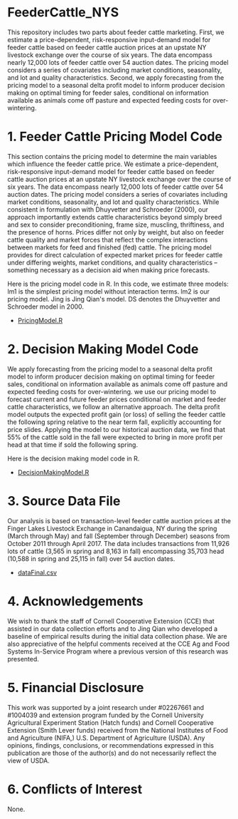 # FeederCattle_NYS
This repository includes two parts about feeder cattle marketing. First, we estimate a price-dependent, risk-responsive input-demand model for feeder cattle based on feeder cattle auction prices at an upstate NY livestock exchange over the course of six years. The data encompass nearly 12,000 lots of feeder cattle over 54 auction dates. The pricing model considers a series of covariates including market conditions, seasonality, and lot and quality characteristics. Second, we apply forecasting from the pricing model to a seasonal delta profit model to inform producer decision making on optimal timing for feeder sales, conditional on information available as animals come off pasture and expected feeding costs for over-wintering. 



# 1. Feeder Cattle Pricing Model Code
This section contains the pricing model to determine the main variables which influence the feeder cattle price. We estimate a price-dependent, risk-responsive input-demand model for feeder cattle based on feeder cattle auction prices at an upstate NY livestock exchange over the course of six years. The data encompass nearly 12,000 lots of feeder cattle over 54 auction dates. The pricing model considers a series of covariates including market conditions, seasonality, and lot and quality characteristics. While consistent in formulation with Dhuyvetter and Schroeder (2000), our approach importantly extends cattle characteristics beyond simply breed and sex to consider preconditioning, frame size, muscling, thriftiness, and the presence of horns.  Prices differ not only by weight, but also on feeder cattle quality and market forces that reflect the complex interactions between markets for feed and finished (fed) cattle. The pricing model provides for direct calculation of expected market prices for feeder cattle under differing weights, market conditions, and quality characteristics – something necessary as a decision aid when making price forecasts.


Here is the pricing model code in R. In this code, we estimate three models: lm1 is the simplest pricing model without interaction terms. lm2 is our pricing model. Jing is Jing Qian's model. DS denotes the Dhuyvetter and Schroeder model in 2000.

 

- [PricingModel.R](https://github.com/my497/FeederCattle_ARER/blob/main/PricingModel.R)


# 2. Decision Making Model Code
We apply forecasting from the pricing model to a seasonal delta profit model to inform producer decision making on optimal timing for feeder sales, conditional on information available as animals come off pasture and expected feeding costs for over-wintering. we use our pricing model to forecast current and future feeder prices conditional on market and feeder cattle characteristics, we follow an alternative approach. The delta profit model outputs the expected profit gain (or loss) of selling the feeder cattle the following spring relative to the near term fall, explicitly accounting for price slides. Applying the model to our historical auction data, we find that 55% of the cattle sold in the fall were expected to bring in more profit per head at that time if sold the following spring. 

Here is the decision making model code in R.

- [DecisionMakingModel.R](https://github.com/my497/FeederCattle_ARER/blob/main/DecisionMakingModel.R)


# 3. Source Data File
Our analysis is based on transaction-level feeder cattle auction prices at the Finger Lakes Livestock Exchange in Canandaigua, NY during the spring (March through May) and fall (September through December) seasons from October 2011 through April 2017. The data includes transactions from 11,926 lots of cattle (3,565 in spring and 8,163 in fall) encompassing 35,703 head (10,588 in spring and 25,115 in fall) over 54 auction dates.

- [dataFinal.csv](https://github.com/my497/FeederCattle_ARER/blob/main/dataFinal.csv)


# 4. Acknowledgements 
We wish to thank the staff of Cornell Cooperative Extension (CCE) that assisted in our data collection efforts and to Jing Qian who developed a baseline of empirical results during the initial data collection phase. We are also appreciative of the helpful comments received at the CCE Ag and Food Systems In-Service Program where a previous version of this research was presented. 


# 5. Financial Disclosure

This work was supported by a joint research under #02267661 and #1004039 and extension program funded by the Cornell University Agricultural Experiment Station (Hatch funds) and Cornell Cooperative Extension (Smith Lever funds) received from the National Institutes of Food and Agriculture (NIFA,) U.S. Department of Agriculture (USDA). Any opinions, findings, conclusions, or recommendations expressed in this publication are those of the author(s) and do not necessarily reflect the view of USDA.

# 6. Conflicts of Interest

None.




